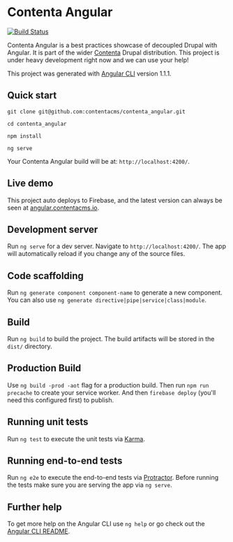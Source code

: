 # Contenta Angular

[![Build Status](https://travis-ci.org/contentacms/contenta_angular.svg?branch=master)](https://travis-ci.org/contentacms/contenta_angular)

Contenta Angular is a best practices showcase of decoupled Drupal with Angular. It is part of the wider [Contenta](http://www.contentacms.org) Drupal distribution. This project is under heavy development right now and we can use your help!

This project was generated with [Angular CLI](https://github.com/angular/angular-cli) version 1.1.1.

## Quick start

`git clone git@github.com:contentacms/contenta_angular.git`

`cd contenta_angular`

`npm install`

`ng serve`

Your Contenta Angular build will be at: `http://localhost:4200/`.

## Live demo

This project auto deploys to Firebase, and the latest version can always be seen at [angular.contentacms.io](http://angular.contentacms.io).

## Development server

Run `ng serve` for a dev server. Navigate to `http://localhost:4200/`. The app will automatically reload if you change any of the source files.

## Code scaffolding

Run `ng generate component component-name` to generate a new component. You can also use `ng generate directive|pipe|service|class|module`.

## Build

Run `ng build` to build the project. The build artifacts will be stored in the `dist/` directory. 

## Production Build

Use `ng build -prod -aot` flag for a production build.
Then run `npm run precache` to create your service worker.
And then `firebase deploy` (you'll need this configured first) to publish.

## Running unit tests

Run `ng test` to execute the unit tests via [Karma](https://karma-runner.github.io).

## Running end-to-end tests

Run `ng e2e` to execute the end-to-end tests via [Protractor](http://www.protractortest.org/).
Before running the tests make sure you are serving the app via `ng serve`.

## Further help

To get more help on the Angular CLI use `ng help` or go check out the [Angular CLI README](https://github.com/angular/angular-cli/blob/master/README.md).
